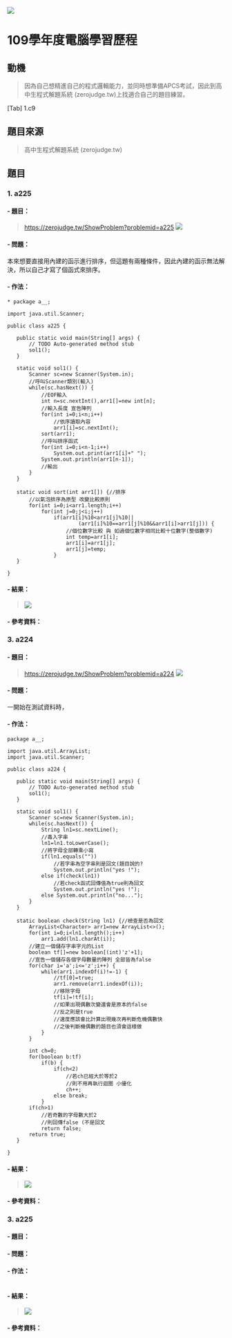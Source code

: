 ![](https://i.imgur.com/bGVeJ46.png)
# 109學年度電腦學習歷程

## 動機
>因為自己想精進自己的程式邏輯能力，並同時想準備APCS考試，因此到高中生程式解題系統 (zerojudge.tw)上找適合自己的題目練習。

[Tab] 1.c9 

## 題目來源
>高中生程式解題系統 (zerojudge.tw)
## 題目
### 1. a225
#### - 題目：
 >https://zerojudge.tw/ShowProblem?problemid=a225
 >![](https://i.imgur.com/ZzevXSZ.png)

#### - 問題：
本來想要直接用內建的函示進行排序，但這題有兩種條件，因此內建的函示無法解決，所以自己才寫了個函式來排序。
 
#### - 作法：
 ```java=
* package a__;

import java.util.Scanner;

public class a225 {

	public static void main(String[] args) {
		// TODO Auto-generated method stub
		sol1();
	}
	
	static void sol1() {
		Scanner sc=new Scanner(System.in);
		//呼叫Scanner類別(輸入)
		while(sc.hasNext()) {
			//EOF輸入
			int n=sc.nextInt(),arr1[]=new int[n];
			//輸入長度 宣告陣列
			for(int i=0;i<n;i++)
				//依序讀取內容
				arr1[i]=sc.nextInt();
			sort(arr1);
			//呼叫排序函式
			for(int i=0;i<n-1;i++)
				System.out.print(arr1[i]+" ");
			System.out.println(arr1[n-1]);
			//輸出
		}
	}
	
	static void sort(int arr1[]) {//排序
		//以氣泡排序為原型 改變比較原則
		for(int i=0;i<arr1.length;i++) 
			for(int j=0;j<i;j++) 
				if(arr1[i]%10<arr1[j]%10||
						(arr1[i]%10==arr1[j]%10&&arr1[i]>arr1[j])) {
					//個位數字比較 與 如過個位數字相同比較十位數字(整個數字)
					int temp=arr1[i];
					arr1[i]=arr1[j];
					arr1[j]=temp;
				}
	}

}

```
 
	 
#### - 結果：
>![](https://i.imgur.com/6yM9OKm.png)
#### - 參考資料：


### 3. a224
#### - 題目：
>https://zerojudge.tw/ShowProblem?problemid=a224
>![](https://i.imgur.com/NYRAYWX.jpg)


#### - 問題：
一開始在測試資料時，

#### - 作法：
 ```java=
package a__;

import java.util.ArrayList;
import java.util.Scanner;

public class a224 {

	public static void main(String[] args) {
		// TODO Auto-generated method stub
		sol1();
	}
	
	static void sol1() {
		Scanner sc=new Scanner(System.in);
		while(sc.hasNext()) {
			String ln1=sc.nextLine();
			//毒入字串
			ln1=ln1.toLowerCase();
			//將字母全部轉乘小寫
			if(ln1.equals(""))
				//若字串為空字串則是回文(題目說的?
				System.out.println("yes !");
			else if(check(ln1))
				//若check函式回傳值為true則為回文
				System.out.println("yes !");
			else System.out.println("no...");
		}
	}
	
	static boolean check(String ln1) {//檢查是否為回文
		ArrayList<Character> arr1=new ArrayList<>();
		for(int i=0;i<ln1.length();i++)
			arr1.add(ln1.charAt(i));
		//建立一個儲存字串字元的List
		boolean tf[]=new boolean[(int)'z'+1];
		//宣告一個儲存各個字母數量的陣列 全部皆為false
		for(char i='a';i<='z';i++) {
			while(arr1.indexOf(i)!=-1) {
				//tf[0]=true;
				arr1.remove(arr1.indexOf(i));
				//移除字母
				tf[i]=!tf[i];
				//如果出現偶數次變還會是原本的false
				//反之則是true
				//速度應該會比計算出現幾次再判斷危機偶數快
				//之後判斷機偶數的題目也須會這樣做
			}
		}
		
		int ch=0;
		for(boolean b:tf) 
			if(b) {
				if(ch<2)
					//若ch已經大於等於2
					//則不用再執行迴圈 小優化
					ch++;
				else break;
			}
		if(ch>1)
			//若奇數的字母數大於2
			//則回傳false (不是回文
			return false;
		return true;
	}

}

```
	 
#### - 結果：
>![](https://i.imgur.com/tSis9iu.jpg)


#### - 參考資料：
 
### 3. a225
#### - 題目：
>

#### - 問題：

#### - 作法：
 ```java={
 
```
	 
#### - 結果：
>![](https://i.imgur.com/6yM9OKm.png)
#### - 參考資料：
  
 ```java=

```